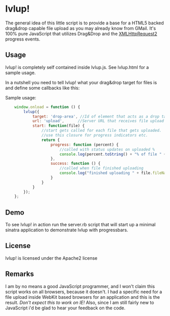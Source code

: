 lvlup!
======

The general idea of this little script is to provide a base for a HTML5 backed drag&drop capable file upload as you may already know from GMail.
It's 100% pure JavaScript that utilizes Drag&Drop and the [XMLHttpRequest2](http://www.w3.org/TR/XMLHttpRequest2/) progress events.

Usage
---------

lvlup! is completely self contained inside lvlup.js. See lvlup.html for a sample usage.

In a nutshell you need to tell lvlup! what your drag&drop target for files is and define some callbacks like this:

Sample usage:

```js
	window.onload = function () {
		lvlup({
			target: 'drop-area', //Id of element that acts as a drop target
			url: 'upload', 		//Server URL that receives file upload (parameter 'content')
			start: function(file) {
				//start gets called for each file that gets uploaded.
				//use this closure for progress indicators etc.
				return {
					progress: function (percent) {
						//called with status updates on uploaded %
						console.log(percent.toString() + "% of file " + file.fileName);
					},
					success: function () {
						//called when file finished uploading
						console.log("finished uploading " + file.fileName);
					}
				}
			}
		});
	};
```

Demo
----

To see lvlup! in action run the server.rb script that will start up a minimal sinatra application to demonstrate lvlup with progressbars.

License
-------

lvlup! is licensed under the Apache2 license

Remarks
-------

I am by no means a good JavaScript programmer, and I won't claim this script works on all browsers, because it doesn't. 
I had a specific need for a file upload inside WebKit based browsers for an application and this is the result. *Don't expect this to work on IE!*
Also, since I am still fairly new to JavaScript i'd be glad to hear your feedback on the code.
